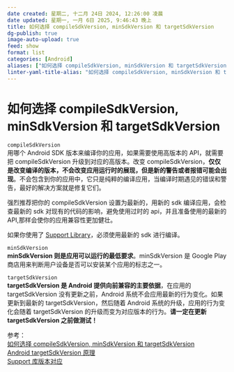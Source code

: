 ```yaml
---
date created: 星期二, 十二月 24日 2024, 12:26:00 凌晨
date updated: 星期一, 一月 6日 2025, 9:46:43 晚上
title: 如何选择 compileSdkVersion, minSdkVersion 和 targetSdkVersion
dg-publish: true
image-auto-upload: true
feed: show
format: list
categories: [Android]
aliases: ["如何选择 compileSdkVersion, minSdkVersion 和 targetSdkVersion"]
linter-yaml-title-alias: "如何选择 compileSdkVersion, minSdkVersion 和 targetSdkVersion"
---
```


# 如何选择 compileSdkVersion, minSdkVersion 和 targetSdkVersion

`compileSdkVersion`<br />用哪个 Android SDK 版本来编译你的应用，如果需要使用高版本的 API，就需要把 compileSdkVersion 升级到对应的高版本。改变 compileSdkVersion，**仅仅是改变编译的版本，不会改变应用运行时的展现，但是新的警告或者报错可能会出现**。不会包含到你的应用中，它只是纯粹的编译应用，当编译时期遇见的错误和警告，最好的解决方案就是修复它们。

强烈推荐把你的 compileSdkVersion 设置为最新的，用新的 sdk 编译应用，会检查最新的 sdk 对现有的代码的影响，避免使用过时的 api，并且准备使用的最新的 API,那样会使你的应用兼容性更加健壮。

如果你使用了 [Support Library](http://developer.android.com/tools/support-library/index.html?utm_campaign=adp_series_sdkversion_010616&utm_source=medium&utm_medium=blog)，必须使用最新的 sdk 进行编译。

`minSdkVersion`<br />**minSdkVersion 则是应用可以运行的最低要求**。minSdkVersion 是 Google Play 商店用来判断用户设备是否可以安装某个应用的标志之一。

`targetSdkVersion`<br />**targetSdkVersion 是 Android 提供向前兼容的主要依据**，在应用的 targetSdkVersion 没有更新之前，Android 系统不会应用最新的行为变化。如果更新到最新的 targetSdkVersion，然后随着 Android 系统的升级，应用的行为变化会随着 targetSdkVersion 的升级而变为对应版本的行为。**请一定在更新 targetSdkVersion 之前做测试！**

参考：<br />[如何选择 compileSdkVersion, minSdkVersion 和 targetSdkVersion](http://chinagdg.org/2016/01/picking-your-compilesdkversion-minsdkversion-targetsdkversion/)<br />[Android targetSdkVersion 原理](http://www.race604.com/android-targetsdkversion/)<br />[Support 库版本对应](http://developer.android.com/intl/zh-cn/tools/support-library/index.html?utm_campaign=adp_series_sdkversion_010616&utm_source=medium&utm_medium=blog)
